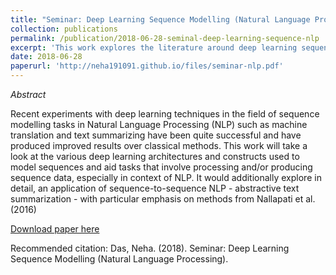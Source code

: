 ```yaml
---
title: "Seminar: Deep Learning Sequence Modelling (Natural Language Processing)"
collection: publications
permalink: /publication/2018-06-28-seminal-deep-learning-sequence-nlp
excerpt: 'This work explores the literature around deep learning sequence models, especially in context of NLP'
date: 2018-06-28
paperurl: 'http://neha191091.github.io/files/seminar-nlp.pdf'
---
```

*Abstract*

Recent experiments with deep learning techniques in the field of sequence modelling tasks in
Natural Language Processing (NLP) such as machine translation and text summarizing have been
quite successful and have produced improved results over classical methods. This work will take
a look at the various deep learning architectures and constructs used to model sequences and aid
tasks that involve processing and/or producing sequence data, especially in context of NLP. It
would additionally explore in detail, an application of sequence-to-sequence NLP - abstractive
text summarization - with particular emphasis on methods from Nallapati et al. (2016)

[Download paper here](http://neha191091.github.io/files/seminar-nlp.pdf)

Recommended citation: Das, Neha. (2018). Seminar: Deep Learning Sequence Modelling (Natural Language Processing).